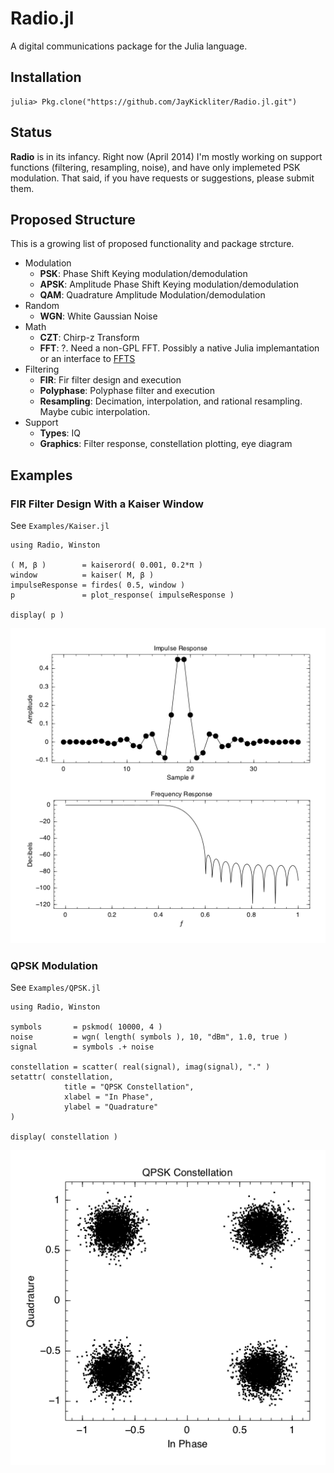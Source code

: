 # Radio.jl #

A digital communications package for the Julia language.

## Installation ##

```jlcon
julia> Pkg.clone("https://github.com/JayKickliter/Radio.jl.git")
```

## Status ##

**Radio** is in its infancy. Right now (April 2014) I'm mostly working on support functions (filtering, resampling, noise), and have only implemeted PSK modulation. That said, if you have requests or suggestions, please submit them.

## Proposed Structure ##

This is a growing list of proposed functionality and package strcture.

* Modulation
	* **PSK**: Phase Shift Keying modulation/demodulation
	* **APSK**: Amplitude Phase Shift Keying modulation/demodulation
	* **QAM**: Quadrature Amplitude Modulation/demodulation 	
* Random
	* **WGN**: White Gaussian Noise
* Math
  * **CZT**: Chirp-z Transform
  * **FFT**: ?. Need a non-GPL FFT. Possibly a native Julia implemantation or an interface to [FFTS](https://github.com/anthonix/ffts)
* Filtering
	* **FIR**: Fir filter design and execution
	* **Polyphase**: Polyphase filter and execution
	* **Resampling**: Decimation, interpolation, and rational resampling. Maybe cubic interpolation.
* Support
  * **Types**: IQ
  * **Graphics**: Filter response, constellation plotting, eye diagram

## Examples ##

### FIR Filter Design With a Kaiser Window

See `Examples/Kaiser.jl`

```jlcon
using Radio, Winston

( M, β )        = kaiserord( 0.001, 0.2*π )
window          = kaiser( M, β )
impulseResponse = firdes( 0.5, window )
p               = plot_response( impulseResponse )

display( p )
```
![Kaiser](Examples/Kaiser.png)

### QPSK Modulation ###

See `Examples/QPSK.jl`

```jlcon
using Radio, Winston

symbols       = pskmod( 10000, 4 )
noise         = wgn( length( symbols ), 10, "dBm", 1.0, true )
signal        = symbols .+ noise

constellation = scatter( real(signal), imag(signal), "." )
setattr( constellation,
            title = "QPSK Constellation",
            xlabel = "In Phase",
            ylabel = "Quadrature"
)                

display( constellation )
```
![QPSK](Examples/QPSK.png)
